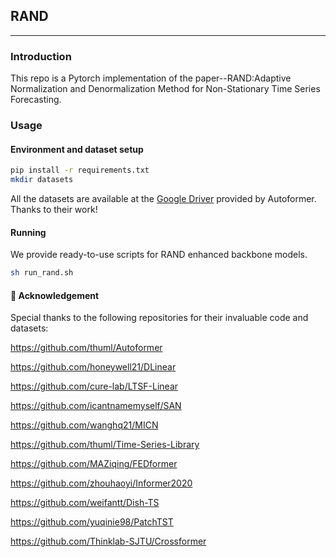 ## RAND

---
### Introduction
This repo is a Pytorch implementation of the paper--RAND:Adaptive Normalization and Denormalization Method for Non-Stationary Time Series Forecasting.


### Usage

#### Environment and dataset setup

```bash
pip install -r requirements.txt
mkdir datasets
```

All the datasets are available at the [Google Driver](https://drive.google.com/drive/folders/1ZOYpTUa82_jCcxIdTmyr0LXQfvaM9vIy) provided by Autoformer. Thanks to their work!

#### Running

We provide ready-to-use scripts for RAND enhanced backbone models.

```bash
sh run_rand.sh
```

#### 🙏 Acknowledgement
Special thanks to the following repositories for their invaluable code and datasets:

https://github.com/thuml/Autoformer

https://github.com/honeywell21/DLinear

https://github.com/cure-lab/LTSF-Linear

https://github.com/icantnamemyself/SAN

https://github.com/wanghq21/MICN

https://github.com/thuml/Time-Series-Library

https://github.com/MAZiqing/FEDformer

https://github.com/zhouhaoyi/Informer2020

https://github.com/weifantt/Dish-TS

https://github.com/yuqinie98/PatchTST

https://github.com/Thinklab-SJTU/Crossformer
